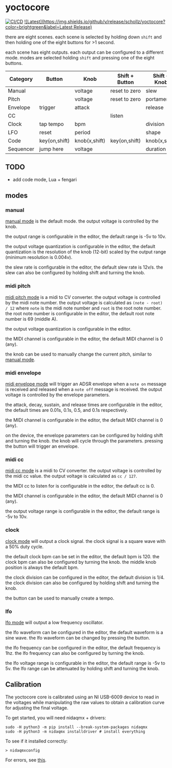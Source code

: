 # yoctocore

[![CI/CD](https://github.com/schollz/yoctocore/actions/workflows/build.yml/badge.svg)](https://github.com/schollz/yoctocore/actions/workflows/build.yml) [![Latest](https://img.shields.io/github/v/release/schollz/yoctocore?color=brightgreen&label=Latest Release)](https://github.com/schollz/yoctocore/releases/latest)

there are eight scenes. each scene is selected by holding down `shift` and then holding one of the eight buttons for >1 second.

each scene has eight outputs. each output can be configured to a different mode. modes are selected holding `shift` and pressing one of the eight buttons.

| Category  | Button        | Knob          | Shift + Button | Shift + Knob  |
|-----------|---------------|---------------|----------------|---------------|
| Manual    |               | voltage       | reset to zero  | slew          |
| Pitch     |               | voltage       | reset to zero  | portamento    |
| Envelope  | trigger       | attack        |                | release       |
| CC        |               |               | listen         |               |
| Clock     | tap tempo     | bpm           |                | division      |
| LFO       | reset         | period        |                | shape         |
| Code      | key(on,shift) | knob(x,shift) | key(on,shift)  | knob(x,shift) |
| Sequencer | jump here     | voltage       |                | duration      |

## TODO

- add code mode, Lua + fengari

## modes

### manual

[manual mode](#manual) is the default mode. the output voltage is controlled by the knob.

the output range is configurable in the editor, the default range is -5v to 10v.

the output voltage quantization is configurable in the editor, the default quantization is the resolution of the knob (12-bit) scaled by the output range (minimum resolution is 0.004v).

the slew rate is configurable in the editor, the default slew rate is 12v/s.  the slew can also be configured by holding shift and turning the knob.

### midi pitch

[midi pitch mode](#midi-pitch) is a midi to CV converter. the output voltage is controlled by the midi note number. the output voltage is calculated as `(note - root) / 12` where `note` is the midi note number and `root` is the root note number. the root note number is configurable in the editor, the default root note number is 69 (middle A).

the output voltage quantization is configurable in the editor.

the MIDI channel is configurable in the editor, the default MIDI channel is 0 (any).

the knob can be used to manually change the current pitch, similar to [manual mode](#manual).

### midi envelope

[midi envelope mode](#midi-envelope) will trigger an ADSR envelope when a `note on` message is received and released when a `note off` message is received. the output voltage is controlled by the envelope parameters.

the attack, decay, sustain, and release times are configurable in the editor, the default times are 0.01s, 0.1s, 0.5, and 0.1s respectively.

the MIDI channel is configurable in the editor, the default MIDI channel is 0 (any).

on the device, the envelope parameters can be configured by holding shift and turning the knob. the knob will cycle through the parameters. pressing the button will trigger an envelope.

### midi cc

[midi cc mode](#midi-cc) is a midi to CV converter. the output voltage is controlled by the midi cc value. the output voltage is calculated as `cc / 127`.

the MIDI cc to listen for is configurable in the editor, the default cc is 0.

the MIDI channel is configurable in the editor, the default MIDI channel is 0 (any).

the output voltage range is configurable in the editor, the default range is -5v to 10v.

### clock

[clock mode](#clock) will output a clock signal. the clock signal is a square wave with a 50% duty cycle.

the default clock bpm can be set in the editor, the default bpm is 120. the clock bpm can also be configured by turning the knob. the middle knob position is always the default bpm.

the clock division can be configured in the editor, the default division is 1/4. the clock division can also be configured by holding shift and turning the knob.

the button can be used to manually create a tempo.

### lfo

[lfo mode](#lfo) will output a low frequency oscillator.

the lfo waveform can be configured in the editor, the default waveform is a sine wave. the lfo waveform can be changed by pressing the button.

the lfo frequency can be configured in the editor, the default frequency is 1hz. the lfo frequency can also be configured by turning the knob.

the lfo voltage range is configurable in the editor, the default range is -5v to 5v. the lfo range can be attenuated by holding shift and turning the knob.


## Calibration

The yoctocore core is calibrated using an NI USB-6009 device to read in the voltages while manipulating the raw values to obtain a calibration curve for adjusting the final voltage.

To get started, you will need nidaqmx + drivers:

```
sudo -H python3 -m pip install --break-system-packages nidaqmx
sudo -H python3 -m nidaqmx installdriver # install everything
```

To see if it installed correctly:

```
> nidaqmxconfig
```

For errors, see [this](https://knowledge.ni.com/KnowledgeArticleDetails?id=kA03q000000wwZyCAI&l=en-US).
